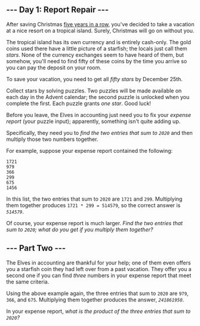 ## --- Day 1: Report Repair --- ##

After saving Christmas [five years in a row](/events), you've decided
to take a vacation at a nice resort on a tropical island. Surely,
Christmas will go on without you.

The tropical island has its own currency and is entirely cash-only. The
gold coins used there have a little picture of a starfish; the locals
just call them *stars*. None of the currency exchanges seem to have
heard of them, but somehow, you'll need to find fifty of these coins by
the time you arrive so you can pay the deposit on your room.

To save your vacation, you need to get all *fifty stars* by December
25th.

Collect stars by solving puzzles. Two puzzles will be made available on
each day in the Advent calendar; the second puzzle is unlocked when you
complete the first. Each puzzle grants *one star*. Good luck!

Before you leave, the Elves in accounting just need you to fix your *expense
report* (your puzzle input); apparently, something isn't quite adding
up.

Specifically, they need you to *find the two entries that sum to `2020`*
and then multiply those two numbers together.

For example, suppose your expense report contained the following:

    1721
    979
    366
    299
    675
    1456

In this list, the two entries that sum to `2020` are `1721` and `299`.
Multiplying them together produces `1721 * 299 = 514579`, so the
correct answer is *`514579`*.

Of course, your expense report is much larger. *Find the two entries
that sum to `2020`; what do you get if you multiply them together?*

## --- Part Two --- ##

The Elves in accounting are thankful for your help; one of them even
offers you a starfish coin they had left over from a past vacation.
They offer you a second one if you can find *three* numbers in your
expense report that meet the same criteria.

Using the above example again, the three entries that sum to `2020` are
`979`, `366`, and `675`. Multiplying them together produces the answer,
*`241861950`*.

In your expense report, *what is the product of the three entries that
sum to `2020`?*
